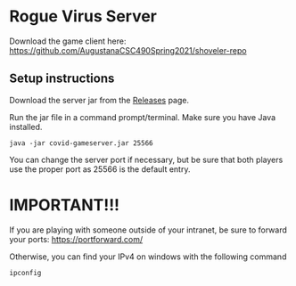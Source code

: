 # Rogue Virus Server
Download the game client here: https://github.com/AugustanaCSC490Spring2021/shoveler-repo
## Setup instructions
Download the server jar from the [Releases](https://github.com/AugustanaCSC490Spring2021/shoveler-repo-server/releases) page.

Run the jar file in a command prompt/terminal. Make sure you have Java installed.
```
java -jar covid-gameserver.jar 25566
```
You can change the server port if necessary, but be sure that both players use the proper port as 25566 is the default entry.

# IMPORTANT!!!
If you are playing with someone outside of your intranet, be sure to forward your ports: https://portforward.com/

Otherwise, you can find your IPv4 on windows with the following command
```
ipconfig
```
